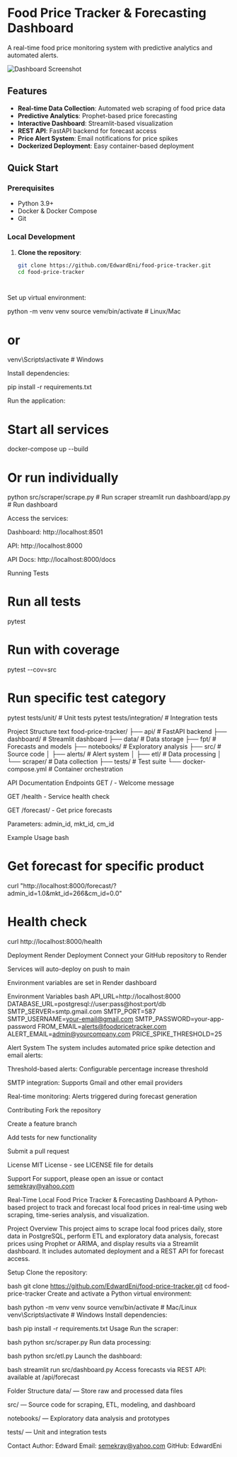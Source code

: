 # Food Price Tracker & Forecasting Dashboard

A real-time food price monitoring system with predictive analytics and automated alerts.

![Dashboard Screenshot](screenshots/dashboard.png)

## Features

- **Real-time Data Collection**: Automated web scraping of food price data
- **Predictive Analytics**: Prophet-based price forecasting
- **Interactive Dashboard**: Streamlit-based visualization
- **REST API**: FastAPI backend for forecast access
- **Price Alert System**: Email notifications for price spikes
- **Dockerized Deployment**: Easy container-based deployment

## Quick Start

### Prerequisites
- Python 3.9+
- Docker & Docker Compose
- Git

### Local Development

1. **Clone the repository**:
   ```bash
   git clone https://github.com/EdwardEni/food-price-tracker.git
   cd food-price-tracker




Set up virtual environment:

python -m venv venv
source venv/bin/activate  # Linux/Mac
# or
venv\Scripts\activate  # Windows   

Install dependencies:

pip install -r requirements.txt



Run the application:

# Start all services
docker-compose up --build

# Or run individually
python src/scraper/scrape.py  # Run scraper
streamlit run dashboard/app.py  # Run dashboard



Access the services:

Dashboard: http://localhost:8501

API: http://localhost:8000

API Docs: http://localhost:8000/docs


Running Tests

# Run all tests
pytest

# Run with coverage
pytest --cov=src

# Run specific test category
pytest tests/unit/  # Unit tests
pytest tests/integration/  # Integration tests



Project Structure
text
food-price-tracker/
├── api/                 # FastAPI backend
├── dashboard/           # Streamlit dashboard
├── data/               # Data storage
├── fpt/                # Forecasts and models
├── notebooks/          # Exploratory analysis
├── src/               # Source code
│   ├── alerts/        # Alert system
│   ├── etl/           # Data processing
│   └── scraper/       # Data collection
├── tests/             # Test suite
└── docker-compose.yml # Container orchestration



API Documentation
Endpoints
GET / - Welcome message

GET /health - Service health check

GET /forecast/ - Get price forecasts

Parameters: admin_id, mkt_id, cm_id



Example Usage
bash
# Get forecast for specific product
curl "http://localhost:8000/forecast/?admin_id=1.0&mkt_id=266&cm_id=0.0"

# Health check
curl http://localhost:8000/health



Deployment
Render Deployment
Connect your GitHub repository to Render

Services will auto-deploy on push to main

Environment variables are set in Render dashboard



Environment Variables
bash
API_URL=http://localhost:8000
DATABASE_URL=postgresql://user:pass@host:port/db
SMTP_SERVER=smtp.gmail.com
SMTP_PORT=587
SMTP_USERNAME=your-email@gmail.com
SMTP_PASSWORD=your-app-password
FROM_EMAIL=alerts@foodpricetracker.com
ALERT_EMAIL=admin@yourcompany.com
PRICE_SPIKE_THRESHOLD=25


Alert System
The system includes automated price spike detection and email alerts:

Threshold-based alerts: Configurable percentage increase threshold

SMTP integration: Supports Gmail and other email providers

Real-time monitoring: Alerts triggered during forecast generation



Contributing
Fork the repository

Create a feature branch

Add tests for new functionality

Submit a pull request


License
MIT License - see LICENSE file for details

Support
For support, please open an issue or contact semekray@yahoo.com


Real-Time Local Food Price Tracker & Forecasting Dashboard
A Python-based project to track and forecast local food prices in real-time using web scraping, time-series analysis, and visualization.

Project Overview
This project aims to scrape local food prices daily, store data in PostgreSQL, perform ETL and exploratory data analysis, forecast prices using Prophet or ARIMA, and display results via a Streamlit dashboard. It includes automated deployment and a REST API for forecast access.

Setup
Clone the repository:

bash
git clone https://github.com/EdwardEni/food-price-tracker.git
cd food-price-tracker
Create and activate a Python virtual environment:

bash
python -m venv venv
source venv/bin/activate # Mac/Linux
venv\Scripts\activate # Windows
Install dependencies:

bash
pip install -r requirements.txt
Usage
Run the scraper:

bash
python src/scraper.py
Run data processing:

bash
python src/etl.py
Launch the dashboard:

bash
streamlit run src/dashboard.py
Access forecasts via REST API: available at /api/forecast

Folder Structure
data/ — Store raw and processed data files

src/ — Source code for scraping, ETL, modeling, and dashboard

notebooks/ — Exploratory data analysis and prototypes

tests/ — Unit and integration tests

Contact
Author: Edward
Email: semekray@yahoo.com
GitHub: EdwardEni